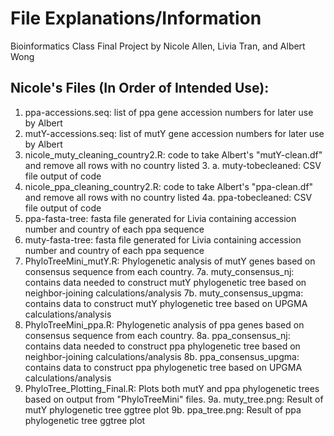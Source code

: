 # File Explanations/Information
Bioinformatics Class Final Project
by Nicole Allen, Livia Tran, and Albert Wong

## Nicole's Files (In Order of Intended Use):

1. ppa-accessions.seq: list of ppa gene accession numbers for later use by Albert
2. mutY-accessions.seq: list of mutY gene accession numbers for later use by Albert
3. nicole_muty_cleaning_country2.R: code to take Albert's "mutY-clean.df" and remove all rows with no country listed
	3. a. muty-tobecleaned: CSV file output of code
4. nicole_ppa_cleaning_country2.R: code to take Albert's "ppa-clean.df" and remove all rows with no country listed
	4a. ppa-tobecleaned: CSV file output of code
5. ppa-fasta-tree: fasta file generated for Livia containing accession number and country of each ppa sequence
6. muty-fasta-tree: fasta file generated for Livia containing accession number and country of each ppa sequence
7. PhyloTreeMini_mutY.R: Phylogenetic analysis of mutY genes based on consensus sequence from each country.
	7a. muty_consensus_nj: contains data needed to construct mutY phylogenetic tree based on neighbor-joining calculations/analysis
	7b. muty_consensus_upgma: contains data to construct mutY phylogenetic tree based on UPGMA calculations/analysis
8. PhyloTreeMini_ppa.R: Phylogenetic analysis of ppa genes based on consensus sequence from each country.
	8a. ppa_consensus_nj: contains data needed to construct ppa phylogenetic tree based on neighbor-joining calculations/analysis
	8b. ppa_consensus_upgma: contains data to construct ppa phylogenetic tree based on UPGMA calculations/analysis
9. PhyloTree_Plotting_Final.R: Plots both mutY and ppa phylogenetic trees based on output from "PhyloTreeMini" files.
	9a. muty_tree.png: Result of mutY phylogenetic tree ggtree plot
	9b. ppa_tree.png: Result of ppa phylogenetic tree ggtree plot
